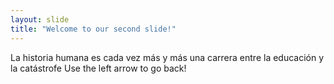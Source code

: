```yaml
---
layout: slide
title: "Welcome to our second slide!"
---
```

La historia humana es cada vez más y más una carrera entre la educación y la catástrofe
Use the left arrow to go back!
